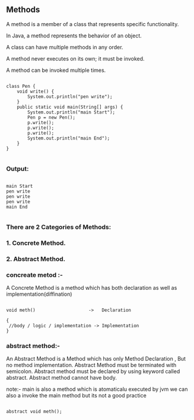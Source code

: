    <h2 id="methods">Methods</h2>
    <p>A method is a member of a class that represents specific functionality.</p>
    <p>In Java, a method represents the behavior of an object.</p>
    <p>A class can have multiple methods in any order.</p>
    <p>A method never executes on its own; it must be invoked.</p>
    <p>A method can be invoked multiple times.</p>
    <pre><code>
class Pen {
    void write() {
        System.out.println("pen write");
    }
    public static void main(String[] args) {
        System.out.println("main Start");
        Pen p = new Pen();
        p.write();
        p.write();
        p.write();
        System.out.println("main End");
    }
}
    </code></pre>
    <h3>Output:</h3>
    <pre><code>
main Start
pen write
pen write
pen write
main End
    </code></pre>


<h3>There are 2  Categories of Methods: </h3>

<h3 id="Concrete-Method">1. Concrete Method. </h3>
<h3 id="Abstract-Method">2. Abstract Method. </h3>
<h3>concreate metod :-</h3>
	A Concrete Method is a method which has both declaration as well as implementation(diffination)

<pre><code>
void meth()                    ->   Declaration  
 
{ 
 //body / logic / implementation -> Implementation 
}
</code></pre>


<h3>abstract method:-</h3>

   An Abstract Method is a Method which has only Method Declaration , But no method 
implementation. 
Abstract Method must be terminated with semicolon. 
Abstract method must be declared by using keyword called abstract. 
Abstract method cannot have body.

note:- main is also a method which is atomaticalu executed by jvm
	we can also a invoke the main method but its not a good practice

<pre><code>
abstract void meth();  </code></pre>
                                 

